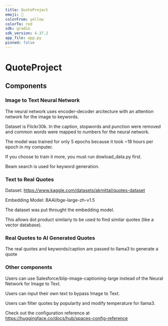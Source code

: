```yaml
---
title: QuoteProject
emoji: 🤖
colorFrom: yellow
colorTo: red
sdk: gradio
sdk_version: 4.37.2
app_file: app.py
pinned: false
---
```


# QuoteProject

## Components

### Image to Text Neural Network

The neural network uses encoder-decoder arcitecture with an attention network for the image to keywords.

Dataset is Flickr30k. In the caption, stopwords and punction were removed and common words were mapped to numbers for the neural network.

The model was trained for only 5 epochs because it took ~18 hours per epoch in my computer.

If you choose to train it more, you must run dowload_data.py first.

Beam search is used for keyword generation.

### Text to Real Quotes

Dataset: https://www.kaggle.com/datasets/akmittal/quotes-dataset

Embedding Model: BAAI/bge-large-zh-v1.5

The dataset was put throught the embedding model.

This allows dot product similariy to be used to find similar quotes (like a vector database).

### Real Quotes to AI Generated Quotes

The real quotes and keywords/caption are passed to llama3 to generate a quote

### Other components

Users can use Salesforce/blip-image-captioning-large instead of the Neural Network for Image to Text.

Users can input their own text to bypass Image to Text.

Users can filter quotes by popularity and modify temperature for llama3.

Check out the configuration reference at https://huggingface.co/docs/hub/spaces-config-reference
